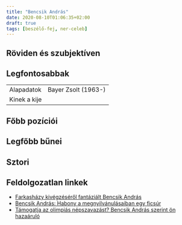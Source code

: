 ```yaml
---
title: "Bencsik András"
date: 2020-08-10T01:06:35+02:00
draft: true
tags: [beszélő-fej, ner-celeb]
---
```


## Röviden és szubjektíven

## Legfontosabbak

|                           |                                                                    |
| :---                      | :----                                                              |
| Alapadatok                | Bayer Zsolt (1963-)                                                |
| Kinek a kije              |                                                                    |

## Főbb pozíciói


## Legfőbb bűnei

## Sztori

## Feldolgozatlan linkek

- [Farkasházy kivégzéséről fantáziált Bencsik András](https://hvg.hu/velemeny.nyuzsog/20160310_Farkashazy_kivegzeserol_fantazialt_Bencsik_Andras)
- [Bencsik András: Habony a megnyilvánulásaiban egy ficsúr](https://hvg.hu/itthon/20161026_bencsik_andras_mediapiac_interju_habony_arpad_nepszabadsag_rogan_antal_orban_viktor_fidesz_kozmedia_media)
- [Támogatja az olimpiás népszavazást? Bencsik András szerint ön hazaáruló](https://hvg.hu/itthon/20170126_tamogatja_az_olimpias_nepszavazast_bencsik_andras_szerint_hazaarulo)
